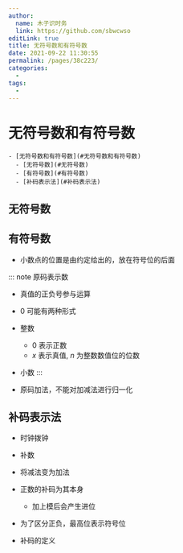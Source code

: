 ```yaml
---
author: 
  name: 木子识时务
  link: https://github.com/sbwcwso
editLink: true
title: 无符号数和有符号数
date: 2021-09-22 11:30:55
permalink: /pages/38c223/
categories: 
  - 
tags: 
  - 
---
```


# 无符号数和有符号数

```markmap
- [无符号数和有符号数](#无符号数和有符号数)
  - [无符号数](#无符号数)
  - [有符号数](#有符号数)
  - [补码表示法](#补码表示法)
```

## 无符号数

## 有符号数

* 小数点的位置是由约定给出的，放在符号位的后面

::: note 原码表示数
* 真值的正负号参与运算
* 0 可能有两种形式
* 整数
  * 0 表示正数
  * $x$ 表示真值, $n$ 为整数数值位的位数
* 小数
:::

* 原码加法，不能对加减法进行归一化

## 补码表示法

* 时钟拨钟
* 补数
* 将减法变为加法
* 正数的补码为其本身
  * 加上模后会产生进位

* 为了区分正负，最高位表示符号位

* 补码的定义
